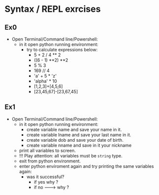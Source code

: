 # Syntax / REPL exrcises

## Ex0
- Open Terminal/Command line/Powershell:
  - in it open python running environment:
    - try to calculate expressions below:
      - 5 + 2 / 4 ** 2
      - ((6 - 1) **2) **2
      - 5 % 3
      - 169 // 4
      - 'a' + 5 * 'z'
      - 'alpha' * 10
      - [1,2,3]+[4,5,6]
      - [23,45,67]-[23,67,45]


## Ex1

- Open Terminal/Command line/Powershell:
  - in it open python running environment:
    - create variable name and save your name in it.
    - create variable lname  and save your last name in it.
    - create variable dob and save your date of birth.
    - create variable nname and save in it your nickname
  - print all variables to screen.
  - !!! Play attention: all variables must be  `string` type.
  - exit from  python environment.
  - enter python enviroment again and try printing the same variables again: 
    - was it successful? 
      - if yes why ? 
      - if no ---> why ?